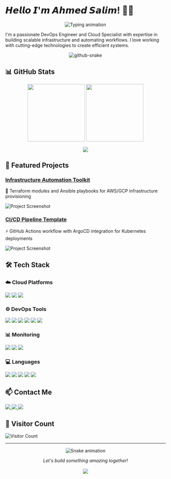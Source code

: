 # 𝙃𝙚𝙡𝙡𝙤 𝙄'𝙢 𝘼𝙝𝙢𝙚𝙙 𝙎𝙖𝙡𝙞𝙢! 👨‍💻

<p align="center">
  <img src="https://readme-typing-svg.demolab.com?font=Fira+Code&weight=600&size=24&duration=2000&pause=500&color=00FFFF&center=true&vCenter=true&width=500&lines=DevOps+Engineer;Cloud+Architect;Automation+Specialist" alt="Typing animation" />
</p>

<p>I'm a passionate DevOps Engineer and Cloud Specialist with expertise in building scalable infrastructure and automating workflows. I love working with cutting-edge technologies to create efficient systems.</p>

<p align="center">
  <picture>
    <source media="(prefers-color-scheme: dark)" srcset="https://raw.githubusercontent.com/ahmed7100/ahmed7100/output/github-contribution-grid-snake-dark.svg">
    <img alt="github-snake" src="https://raw.githubusercontent.com/ahmed7100/ahmed7100/output/github-contribution-grid-snake-dark.svg" />
  </picture>
</p>

## 📊 GitHub Stats
<p align="center">
  <img height="180em" src="https://github-readme-stats.vercel.app/api?username=ahmed7100&show_icons=true&theme=dark&include_all_commits=true&count_private=true&bg_color=000000&title_color=00ffff&text_color=ffffff&icon_color=00ffff" />
  <img height="180em" src="https://github-readme-stats.vercel.app/api/top-langs/?username=ahmed7100&layout=compact&langs_count=6&theme=dark&bg_color=000000&title_color=00ffff&text_color=ffffff&hide=Jupyter%20Notebook" />
</p>
<p align="center">
  <img src="https://github-readme-streak-stats.herokuapp.com/?user=ahmed7100&theme=black-ice&background=000000&stroke=00ffff&ring=00ffff&fire=00ffff&currStreakNum=ffffff&sideNums=ffffff&currStreakLabel=ffffff&sideLabels=ffffff&dates=ffffff" />
</p>

## 🚀 Featured Projects

### [Infrastructure Automation Toolkit](https://github.com/ahmed7100/infra-automation)
🚀 Terraform modules and Ansible playbooks for AWS/GCP infrastructure provisioning

![Project Screenshot](https://via.placeholder.com/400x200/000000/00ffff?text=Infra+Automation)

### [CI/CD Pipeline Template](https://github.com/ahmed7100/cicd-pipeline)
⚡ GitHub Actions workflow with ArgoCD integration for Kubernetes deployments

![Project Screenshot](https://via.placeholder.com/400x200/000000/00ffff?text=CI/CD+Pipeline)

## 🛠 Tech Stack

### ☁️ Cloud Platforms
<p align="left">
<img src="https://img.shields.io/badge/AWS-232F3E?style=for-the-badge&logo=amazon-aws&logoColor=white" />
<img src="https://img.shields.io/badge/Google_Cloud-4285F4?style=for-the-badge&logo=google-cloud&logoColor=white" />
<img src="https://img.shields.io/badge/Azure-0078D4?style=for-the-badge&logo=microsoft-azure&logoColor=white" />
</p>

### ⚙️ DevOps Tools
<p align="left">
<img src="https://img.shields.io/badge/Docker-2496ED?style=for-the-badge&logo=docker&logoColor=white" />
<img src="https://img.shields.io/badge/Kubernetes-326CE5?style=for-the-badge&logo=kubernetes&logoColor=white" />
<img src="https://img.shields.io/badge/Terraform-7B42BC?style=for-the-badge&logo=terraform&logoColor=white" />
<img src="https://img.shields.io/badge/Ansible-EE0000?style=for-the-badge&logo=ansible&logoColor=white" />
<img src="https://img.shields.io/badge/ArgoCD-EF7B4D?style=for-the-badge&logo=argo&logoColor=white" />
<img src="https://img.shields.io/badge/GitHub_Actions-2088FF?style=for-the-badge&logo=github-actions&logoColor=white" />
</p>

### 📊 Monitoring
<p align="left">
<img src="https://img.shields.io/badge/Prometheus-E6522C?style=for-the-badge&logo=prometheus&logoColor=white" />
<img src="https://img.shields.io/badge/Grafana-F46800?style=for-the-badge&logo=grafana&logoColor=white" />
<img src="https://img.shields.io/badge/Elastic-005571?style=for-the-badge&logo=elastic&logoColor=white" />
</p>

### 💻 Languages
<p align="left">
<img src="https://img.shields.io/badge/Python-3776AB?style=for-the-badge&logo=python&logoColor=white" />
<img src="https://img.shields.io/badge/JavaScript-F7DF1E?style=for-the-badge&logo=javascript&logoColor=black" />
<img src="https://img.shields.io/badge/Bash-4EAA25?style=for-the-badge&logo=gnu-bash&logoColor=white" />
<img src="https://img.shields.io/badge/HTML5-E34F26?style=for-the-badge&logo=html5&logoColor=white" />
<img src="https://img.shields.io/badge/CSS3-1572B6?style=for-the-badge&logo=css3&logoColor=white" />
</p>

## 📫 Contact Me
<p align="left">
  <a href="ahmedsalimtatahnyuykighan@gmail.com">
    <img src="https://img.shields.io/badge/Gmail-D14836?style=for-the-badge&logo=gmail&logoColor=white" />
  </a>
  <a href="https://www.linkedin.com/in/ahmed-salim-124240255">
    <img src="https://img.shields.io/badge/LinkedIn-0077B5?style=for-the-badge&logo=linkedin&logoColor=white" />
  </a>
  <a href="https://wa.me/237671003829">
    <img src="https://img.shields.io/badge/Whatsapp-1DA1F2?style=for-the-badge&logo=whatsapp&logoColor=white" />
  </a>
</p>

## 🌟 Visitor Count
![Visitor Count](https://visitor-badge.laobi.icu/badge?page_id=ahmed7100.ahmed7100)

---

<p align="center">
  <img src="https://raw.githubusercontent.com/ahmed7100/ahmed7100/output/github-contribution-grid-snake.svg" alt="Snake animation"/>
</p>

<p align="center"> 
  <i>Let's build something amazing together!</i>
  <br><br>
  <img src="https://img.shields.io/badge/Open_for-Collaboration-00ffff?style=for-the-badge&logo=github" />
</p>
